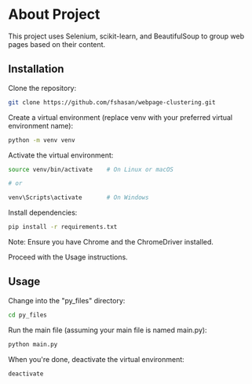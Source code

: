 # About Project

This project uses Selenium, scikit-learn, and BeautifulSoup to group web pages based on their content.

## Installation

Clone the repository:

```bash
git clone https://github.com/fshasan/webpage-clustering.git
```
Create a virtual environment (replace venv with your preferred virtual environment name):

```bash
python -m venv venv
```

Activate the virtual environment:

```bash
source venv/bin/activate    # On Linux or macOS

# or

venv\Scripts\activate       # On Windows
```

Install dependencies:

```bash
pip install -r requirements.txt
```

Note: Ensure you have Chrome and the ChromeDriver installed.

Proceed with the Usage instructions.

## Usage
Change into the "py_files" directory:
 ```bash
cd py_files
```

Run the main file (assuming your main file is named main.py):
```bash
python main.py
```
When you're done, deactivate the virtual environment:
```bash
deactivate
```
